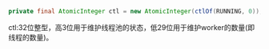 ```java
private final AtomicInteger ctl = new AtomicInteger(ctlOf(RUNNING, 0));
```
ctl:32位整型，高3位用于维护线程池的状态，低29位用于维护worker的数量(即线程的数量)。